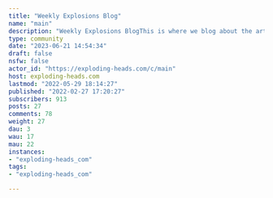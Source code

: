 ```yaml
---
title: "Weekly Explosions Blog" 
name: "main"
description: "Weekly Explosions BlogThis is where we blog about the articles and discussions that have been active this week."
type: community
date: "2023-06-21 14:54:34"
draft: false
nsfw: false
actor_id: "https://exploding-heads.com/c/main"
host: exploding-heads.com
lastmod: "2022-05-29 18:14:27"
published: "2022-02-27 17:20:27"
subscribers: 913
posts: 27
comments: 78
weight: 27
dau: 3
wau: 17
mau: 22
instances:
- "exploding-heads_com"
tags: 
- "exploding-heads_com"

---
```

